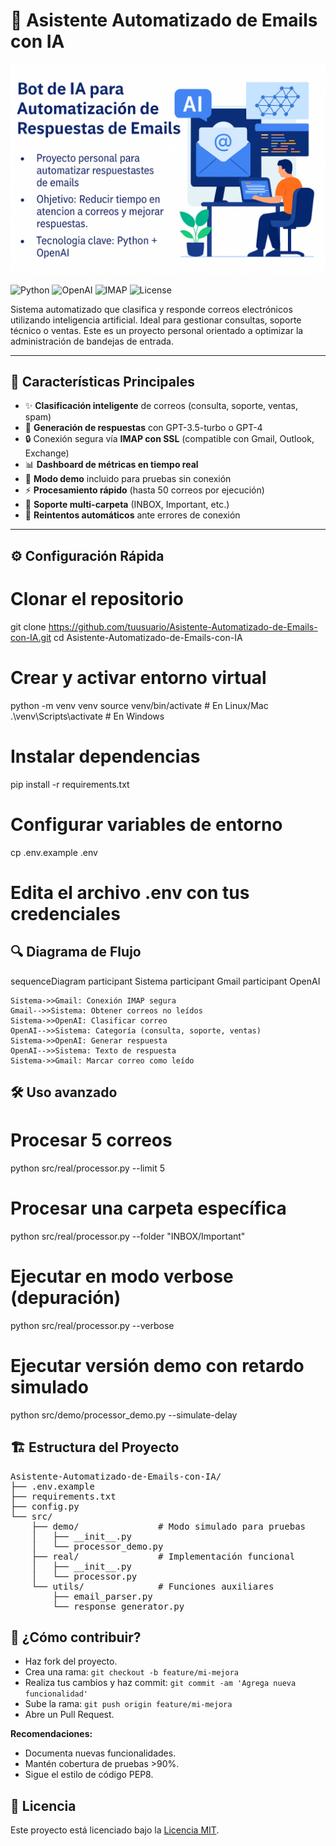 # 📧 Asistente Automatizado de Emails con IA

![Banner del Proyecto](Image%20Bot%20IA.png)

![Python](https://img.shields.io/badge/Python-3.8+-blue.svg)
![OpenAI](https://img.shields.io/badge/OpenAI-GPT--4-blueviolet)
![IMAP](https://img.shields.io/badge/Protocol-IMAP-orange.svg)
![License](https://img.shields.io/badge/License-MIT-green.svg)

Sistema automatizado que clasifica y responde correos electrónicos utilizando inteligencia artificial. Ideal para gestionar consultas, soporte técnico o ventas. Este es un proyecto personal orientado a optimizar la administración de bandejas de entrada.

---

## 🚀 Características Principales

- ✨ **Clasificación inteligente** de correos (consulta, soporte, ventas, spam)
- 🤖 **Generación de respuestas** con GPT-3.5-turbo o GPT-4
- 🔒 Conexión segura vía **IMAP con SSL** (compatible con Gmail, Outlook, Exchange)
- 📊 **Dashboard de métricas en tiempo real**
- 🧪 **Modo demo** incluido para pruebas sin conexión
- ⚡ **Procesamiento rápido** (hasta 50 correos por ejecución)
- 📁 **Soporte multi-carpeta** (INBOX, Important, etc.)
- 🔄 **Reintentos automáticos** ante errores de conexión

---

## ⚙️ Configuración Rápida

# Clonar el repositorio
git clone https://github.com/tuusuario/Asistente-Automatizado-de-Emails-con-IA.git
cd Asistente-Automatizado-de-Emails-con-IA

# Crear y activar entorno virtual
python -m venv venv
source venv/bin/activate      # En Linux/Mac
.\venv\Scripts\activate       # En Windows

# Instalar dependencias
pip install -r requirements.txt

# Configurar variables de entorno
cp .env.example .env
# Edita el archivo .env con tus credenciales



## 🔍 Diagrama de Flujo
sequenceDiagram
    participant Sistema
    participant Gmail
    participant OpenAI

    Sistema->>Gmail: Conexión IMAP segura
    Gmail-->>Sistema: Obtener correos no leídos
    Sistema->>OpenAI: Clasificar correo
    OpenAI-->>Sistema: Categoría (consulta, soporte, ventas)
    Sistema->>OpenAI: Generar respuesta
    OpenAI-->>Sistema: Texto de respuesta
    Sistema->>Gmail: Marcar correo como leído


## 🛠️ Uso avanzado
# Procesar 5 correos
python src/real/processor.py --limit 5

# Procesar una carpeta específica
python src/real/processor.py --folder "INBOX/Important"

# Ejecutar en modo verbose (depuración)
python src/real/processor.py --verbose

# Ejecutar versión demo con retardo simulado
python src/demo/processor_demo.py --simulate-delay


 
## 🏗️ Estructura del Proyecto
<pre>
Asistente-Automatizado-de-Emails-con-IA/
├── .env.example
├── requirements.txt
├── config.py
└── src/
    ├── demo/               # Modo simulado para pruebas
    │   ├── __init__.py
    │   └── processor_demo.py
    ├── real/               # Implementación funcional
    │   ├── __init__.py
    │   └── processor.py
    └── utils/              # Funciones auxiliares
        ├── email_parser.py
        └── response_generator.py
</pre>


## 🤝 ¿Cómo contribuir?
- Haz fork del proyecto.
- Crea una rama: `git checkout -b feature/mi-mejora`
- Realiza tus cambios y haz commit: `git commit -am 'Agrega nueva funcionalidad'`
- Sube la rama: `git push origin feature/mi-mejora`
- Abre un Pull Request.

**Recomendaciones:**
- Documenta nuevas funcionalidades.
- Mantén cobertura de pruebas >90%.
- Sigue el estilo de código PEP8.

## 📜 Licencia
Este proyecto está licenciado bajo la [Licencia MIT](LICENSE.md).
